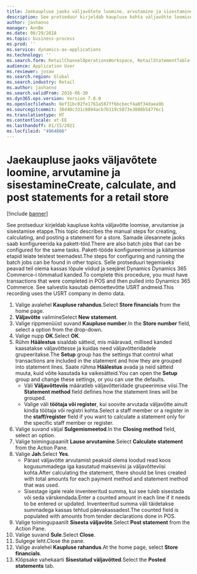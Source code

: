 ```yaml
---
title: Jaekaupluse jaoks väljavõtete loomine, arvutamine ja sisestamine
description: See protseduur kirjeldab kaupluse kohta väljavõtte loomise, arvutamise ja sisestamise etappe.
author: jashanno
manager: AnnBe
ms.date: 08/29/2018
ms.topic: business-process
ms.prod: ''
ms.service: dynamics-ax-applications
ms.technology: ''
ms.search.form: RetailChannelOperationsWorkspace, RetailStatementTable
audience: Application User
ms.reviewer: josaw
ms.search.region: Global
ms.search.industry: Retail
ms.author: jashanno
ms.search.validFrom: 2016-06-30
ms.dyn365.ops.version: Version 7.0.0
ms.openlocfilehash: 0ef31bc02fe1761a587ff6bcbecf4a0f34daea9b
ms.sourcegitcommit: 38d40c331c8894acb7b119c5073e3088b54776c1
ms.translationtype: HT
ms.contentlocale: et-EE
ms.lasthandoff: 01/15/2021
ms.locfileid: "4964866"
---
```

# <a name="create-calculate-and-post-statements-for-a-retail-store"></a><span data-ttu-id="7edf3-103">Jaekaupluse jaoks väljavõtete loomine, arvutamine ja sisestamine</span><span class="sxs-lookup"><span data-stu-id="7edf3-103">Create, calculate, and post statements for a retail store</span></span>

[!include [banner](../includes/banner.md)]

<span data-ttu-id="7edf3-104">See protseduur kirjeldab kaupluse kohta väljavõtte loomise, arvutamise ja sisestamise etappe.</span><span class="sxs-lookup"><span data-stu-id="7edf3-104">This topic describes the manual steps for creating, calculating, and posting a statement for a store.</span></span> <span data-ttu-id="7edf3-105">Samade ülesannete jaoks saab konfigureerida ka pakett-töid.</span><span class="sxs-lookup"><span data-stu-id="7edf3-105">There are also batch jobs that can be configured for the same tasks.</span></span> <span data-ttu-id="7edf3-106">Pakett-tööde konfigureerimise ja käitamise etapid leiate teistest teemadest.</span><span class="sxs-lookup"><span data-stu-id="7edf3-106">The steps for configuring and running the batch jobs can be found in other topics.</span></span> <span data-ttu-id="7edf3-107">Selle protseduuri tegemiseks peavad teil olema kassas lõpule viidud ja seejärel Dynamics Dynamics 365 Commerce-i tõmmatud kanded.</span><span class="sxs-lookup"><span data-stu-id="7edf3-107">To complete this procedure, you must have transactions that were completed in POS and then pulled into Dynamics 365 Commerce.</span></span> <span data-ttu-id="7edf3-108">See salvestis kasutab demoettevõtte USRT andmeid.</span><span class="sxs-lookup"><span data-stu-id="7edf3-108">This recording uses the USRT company in demo data.</span></span>

1. <span data-ttu-id="7edf3-109">Valige avalehel **Kaupluse rahandus**.</span><span class="sxs-lookup"><span data-stu-id="7edf3-109">Select **Store financials** from the home page.</span></span>
2. <span data-ttu-id="7edf3-110">**Väljavõtte** valimine</span><span class="sxs-lookup"><span data-stu-id="7edf3-110">Select **New statement**.</span></span>
3. <span data-ttu-id="7edf3-111">Valige rippmenüüst suvand **Kaupluse number**.</span><span class="sxs-lookup"><span data-stu-id="7edf3-111">In the **Store number** field, select a option from the drop-down.</span></span>
4. <span data-ttu-id="7edf3-112">Valige nupp **OK**.</span><span class="sxs-lookup"><span data-stu-id="7edf3-112">Select **OK**.</span></span>
5. <span data-ttu-id="7edf3-113">Rühm **Häälestus** sisaldab sätteid, mis määravad, millised kanded kaasatakse väljavõttesse ja kuidas need väljavõtteridadele grupeeritakse.</span><span class="sxs-lookup"><span data-stu-id="7edf3-113">The **Setup** group has the settings that control what transactions are included in the statement and how they are grouped into statement lines.</span></span> <span data-ttu-id="7edf3-114">Saate rühma **Häälestus** avada ja neid sätteid muuta, kuid võite kasutada ka vaikesätteid.</span><span class="sxs-lookup"><span data-stu-id="7edf3-114">You can open the **Setup** group and change these settings, or you can use the defaults.</span></span>  
    - <span data-ttu-id="7edf3-115">Väli **Väljavõtteviis** määratleb väljavõtteridade grupeerimise viisi.</span><span class="sxs-lookup"><span data-stu-id="7edf3-115">The **Statement method** field defines how the statement lines will be grouped.</span></span>  
    - <span data-ttu-id="7edf3-116">Valige väli **töötaja või register**, kui soovite arvutada väljavõtte ainult kindla töötaja või registri kohta.</span><span class="sxs-lookup"><span data-stu-id="7edf3-116">Select a staff member or a register in the **staff/register** field if you want to calculate a statement only for the specific staff member or register.</span></span>  
6. <span data-ttu-id="7edf3-117">Valige suvand väljal **Sulgemismeetod**.</span><span class="sxs-lookup"><span data-stu-id="7edf3-117">In the **Closing method** field, select an option.</span></span>
7. <span data-ttu-id="7edf3-118">Valige toimingupaanilt **Lause arvutamine**.</span><span class="sxs-lookup"><span data-stu-id="7edf3-118">Select **Calculate statement** from the Action Pane.</span></span>
8. <span data-ttu-id="7edf3-119">Valige **Jah**.</span><span class="sxs-lookup"><span data-stu-id="7edf3-119">Select **Yes**.</span></span>
    - <span data-ttu-id="7edf3-120">Pärast väljavõtte arvutamist peaksid olema loodud read koos kogusummadega iga kasutatud makseviisi ja väljavõtteviisi kohta.</span><span class="sxs-lookup"><span data-stu-id="7edf3-120">After calculating the statement, there should be lines created with total amounts for each payment method and statement method that was used.</span></span>  
    - <span data-ttu-id="7edf3-121">Sisestage igale reale inventeeritud summa, kui see tuleb sisestada või seda värskendada.</span><span class="sxs-lookup"><span data-stu-id="7edf3-121">Enter a counted amount in each line if it needs to be entered or updated.</span></span> <span data-ttu-id="7edf3-122">Inventeeritud summa väli täidetakse summadega kassas tehtud päevakassadest.</span><span class="sxs-lookup"><span data-stu-id="7edf3-122">The counted field is populated with amounts from tender declarations done in POS.</span></span>  
9. <span data-ttu-id="7edf3-123">Valige toimingupaanilt **Sisesta väljavõte**.</span><span class="sxs-lookup"><span data-stu-id="7edf3-123">Select **Post statement** from the Action Pane.</span></span>
10. <span data-ttu-id="7edf3-124">Valige suvand **Sule**.</span><span class="sxs-lookup"><span data-stu-id="7edf3-124">Select **Close**.</span></span>
11. <span data-ttu-id="7edf3-125">Sulgege leht.</span><span class="sxs-lookup"><span data-stu-id="7edf3-125">Close the pane.</span></span>
12. <span data-ttu-id="7edf3-126">Valige avalehel **Kaupluse rahandus**.</span><span class="sxs-lookup"><span data-stu-id="7edf3-126">At the home page, select **Store financials**.</span></span>
13. <span data-ttu-id="7edf3-127">Klõpsake vahekaarti **Sisestatud väljavõtted**.</span><span class="sxs-lookup"><span data-stu-id="7edf3-127">Select the **Posted statements** tab.</span></span>

